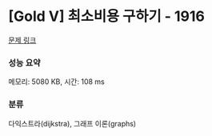 # [Gold V] 최소비용 구하기 - 1916 

[문제 링크](https://www.acmicpc.net/problem/1916) 

### 성능 요약

메모리: 5080 KB, 시간: 108 ms

### 분류

다익스트라(dijkstra), 그래프 이론(graphs)

